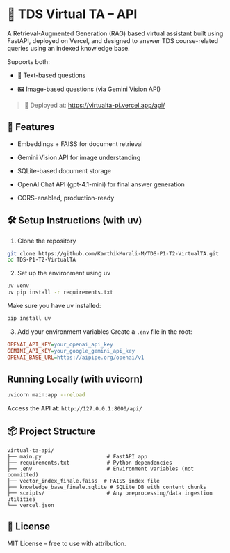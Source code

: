 # 🧠 TDS Virtual TA – API

A Retrieval-Augmented Generation (RAG) based virtual assistant built using FastAPI, deployed on Vercel, and designed to answer TDS course-related queries using an indexed knowledge base.

Supports both:

- 🧾 Text-based questions

- 🖼️ Image-based questions (via Gemini Vision API)

 >📍 Deployed at: https://virtualta-pi.vercel.app/api/

## 🔧 Features

- Embeddings + FAISS for document retrieval

- Gemini Vision API for image understanding

- SQLite-based document storage

- OpenAI Chat API (gpt-4.1-mini) for final answer generation

- CORS-enabled, production-ready

## 🛠️ Setup Instructions (with uv)
1. Clone the repository
```bash
git clone https://github.com/KarthikMurali-M/TDS-P1-T2-VirtualTA.git
cd TDS-P1-T2-VirtualTA
```
2. Set up the environment using uv
```bash
uv venv
uv pip install -r requirements.txt
```
Make sure you have uv installed:

```bash
pip install uv
```


3. Add your environment variables
Create a ```.env``` file in the root:

```ini
OPENAI_API_KEY=your_openai_api_key
GEMINI_API_KEY=your_google_gemini_api_key
OPENAI_BASE_URL=https://aipipe.org/openai/v1
```


## Running Locally (with uvicorn)
```bash
uvicorn main:app --reload
```
Access the API at: ```http://127.0.0.1:8000/api/```

## 📦 Project Structure
```
virtual-ta-api/
├── main.py                     # FastAPI app
├── requirements.txt            # Python dependencies
├── .env                        # Environment variables (not committed)
├── vector_index_finale.faiss  # FAISS index file
├── knowledge_base_finale.sqlite # SQLite DB with content chunks
├── scripts/                    # Any preprocessing/data ingestion utilities
└── vercel.json
```


## 📄 License
MIT License – free to use with attribution.






